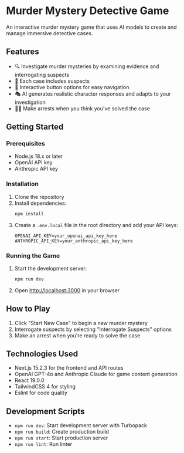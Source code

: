 # Murder Mystery Detective Game

An interactive murder mystery game that uses AI models to create and manage immersive detective cases.

## Features

- 🔍 Investigate murder mysteries by examining evidence and interrogating suspects
- 🧩 Each case includes suspects
- 📝 Interactive button options for easy navigation
- 🎭 AI generates realistic character responses and adapts to your investigation
- 🕵️‍♀️ Make arrests when you think you've solved the case

## Getting Started

### Prerequisites

- Node.js 18.x or later
- OpenAI API key
- Anthropic API key

### Installation

1. Clone the repository
2. Install dependencies:
   ```bash
   npm install
   ```
3. Create a `.env.local` file in the root directory and add your API keys:
   ```
   OPENAI_API_KEY=your_openai_api_key_here
   ANTHROPIC_API_KEY=your_anthropic_api_key_here
   ```

### Running the Game

1. Start the development server:
   ```bash
   npm run dev
   ```
2. Open [http://localhost:3000](http://localhost:3000) in your browser

## How to Play

1. Click "Start New Case" to begin a new murder mystery
2. Interrogate suspects by selecting "Interrogate Suspects" options
3. Make an arrest when you're ready to solve the case

## Technologies Used

- Next.js 15.2.3 for the frontend and API routes
- OpenAI GPT-4o and Anthropic Claude for game content generation
- React 19.0.0
- TailwindCSS 4 for styling
- Eslint for code quality

## Development Scripts

- `npm run dev`: Start development server with Turbopack
- `npm run build`: Create production build
- `npm run start`: Start production server
- `npm run lint`: Run linter
